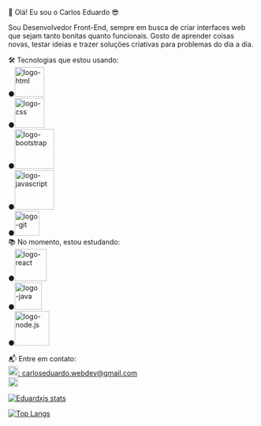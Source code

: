 👋 Olá! Eu sou o Carlos Eduardo 😎

Sou Desenvolvedor Front-End, sempre em busca de criar interfaces web que sejam tanto bonitas quanto funcionais. Gosto de aprender coisas novas, testar ideias e trazer soluções criativas para problemas do dia a dia.

🛠️ Tecnologias que estou usando:
<br>
●<img src="https://img.shields.io/badge/HTML5-E34F26?style=for-the-badge&logo=html5&logoColor=white" alt="logo-html" width="60px"/> 
<br>
●<img src="https://img.shields.io/badge/CSS3-1572B6?style=for-the-badge&logo=css3&logoColor=white" alt="logo-css" width="60px"/>
<br>
●<img src="https://img.shields.io/badge/Bootstrap-563D7C?style=for-the-badge&logo=bootstrap&logoColor=white" alt="logo-bootstrap" width="80px"/>
<br>
●<img src="https://img.shields.io/badge/JavaScript-F7DF1E?style=for-the-badge&logo=javascript&logoColor=black" alt="logo-javascript" width="80px"/>
<br>
●<img src="https://img.shields.io/badge/GIT-E44C30?style=for-the-badge&logo=git&logoColor=white" alt="logo-git" width="50px"/>
<br>
📚 No momento, estou estudando:
<br>
●<img src="https://img.shields.io/badge/React-20232A?style=for-the-badge&logo=react&logoColor=61DAFB" alt="logo-react" width="65px"/>
<br>
●<img src="https://img.shields.io/badge/Java-ED8B00?style=for-the-badge&logo=openjdk&logoColor=white" alt="logo-java" width="55px"/>
<br>
●<img src="https://img.shields.io/badge/Node.js-43853D?style=for-the-badge&logo=node.js&logoColor=white" alt="logo-node.js" width="70px"/>

📬 Entre em contato:
<br>
<a href="carloseduardo.webdev@gmail.com"><img src="https://i.pinimg.com/736x/f2/69/98/f269984b729c45a4033de9b61b28c32a.jpg" alt="logo-gmail" width=20px/>: carloseduardo.webdev@gmail.com</a>
<br>
<a href="https://www.linkedin.com/in/carlos-eduardo-agomes/"><img src="https://i.pinimg.com/564x/6b/ab/30/6bab3017350ca04c6fa05569672bd31e.jpg" alt="linkedin-logo" width=20px/></a>

[![Eduardxjs stats](https://github-readme-stats.vercel.app/api?username=eduardxjs)](https://github.com/anuraghazra/github-readme-stats)

[![Top Langs](https://github-readme-stats.vercel.app/api/top-langs/?username=eduardxjs)](https://github.com/anuraghazra/github-readme-stats)
